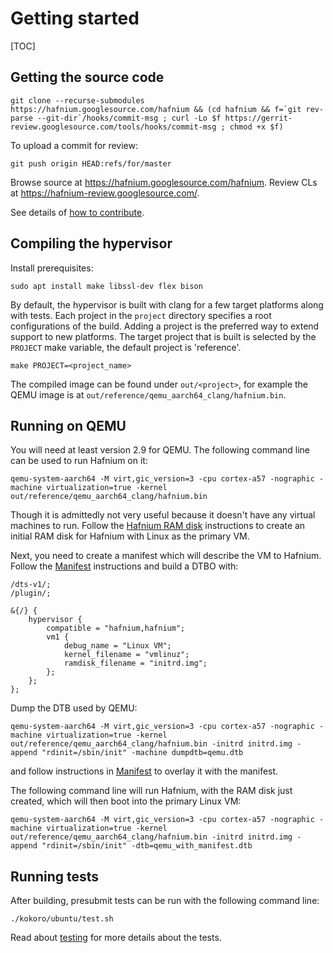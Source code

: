 # Getting started

[TOC]

## Getting the source code

```shell
git clone --recurse-submodules https://hafnium.googlesource.com/hafnium && (cd hafnium && f=`git rev-parse --git-dir`/hooks/commit-msg ; curl -Lo $f https://gerrit-review.googlesource.com/tools/hooks/commit-msg ; chmod +x $f)
```

To upload a commit for review:

```shell
git push origin HEAD:refs/for/master
```

Browse source at https://hafnium.googlesource.com/hafnium. Review CLs at
https://hafnium-review.googlesource.com/.

See details of [how to contribute](../CONTRIBUTING.md).

## Compiling the hypervisor

Install prerequisites:

```shell
sudo apt install make libssl-dev flex bison
```

By default, the hypervisor is built with clang for a few target platforms along
with tests. Each project in the `project` directory specifies a root
configurations of the build. Adding a project is the preferred way to extend
support to new platforms. The target project that is built is selected by the
`PROJECT` make variable, the default project is 'reference'.

```shell
make PROJECT=<project_name>
```

The compiled image can be found under `out/<project>`, for example the QEMU
image is at `out/reference/qemu_aarch64_clang/hafnium.bin`.

## Running on QEMU

You will need at least version 2.9 for QEMU. The following command line can be
used to run Hafnium on it:

```shell
qemu-system-aarch64 -M virt,gic_version=3 -cpu cortex-a57 -nographic -machine virtualization=true -kernel out/reference/qemu_aarch64_clang/hafnium.bin
```

Though it is admittedly not very useful because it doesn't have any virtual
machines to run. Follow the [Hafnium RAM disk](HafniumRamDisk.md) instructions
to create an initial RAM disk for Hafnium with Linux as the primary VM.

Next, you need to create a manifest which will describe the VM to Hafnium.
Follow the [Manifest](Manifest.md) instructions and build a DTBO with:
```
/dts-v1/;
/plugin/;

&{/} {
	hypervisor {
		compatible = "hafnium,hafnium";
		vm1 {
			debug_name = "Linux VM";
			kernel_filename = "vmlinuz";
			ramdisk_filename = "initrd.img";
		};
	};
};
```

Dump the DTB used by QEMU:
```shell
qemu-system-aarch64 -M virt,gic_version=3 -cpu cortex-a57 -nographic -machine virtualization=true -kernel out/reference/qemu_aarch64_clang/hafnium.bin -initrd initrd.img -append "rdinit=/sbin/init" -machine dumpdtb=qemu.dtb
```
and follow instructions in [Manifest](Manifest.md) to overlay it with the manifest.

The following command line will run Hafnium, with the RAM disk just created,
which will then boot into the primary Linux VM:

```shell
qemu-system-aarch64 -M virt,gic_version=3 -cpu cortex-a57 -nographic -machine virtualization=true -kernel out/reference/qemu_aarch64_clang/hafnium.bin -initrd initrd.img -append "rdinit=/sbin/init" -dtb=qemu_with_manifest.dtb
```

## Running tests

After building, presubmit tests can be run with the following command line:

```shell
./kokoro/ubuntu/test.sh
```

Read about [testing](Testing.md) for more details about the tests.
